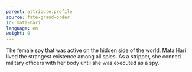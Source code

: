 ```yaml
---
parent: attribute.profile
source: fate-grand-order
id: mata-hari
language: en
weight: 0
---
```


The female spy that was active on the hidden side of the world.
Mata Hari lived the strangest existence among all spies.
As a stripper, she conned military officers with her body until she was executed as a spy.
